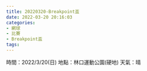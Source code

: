 ```yaml
---
title: 20220320-Breakpoint盃
date: 2022-03-20 20:16:03
categories: 
- 網球
- 比賽
- Breakpoint盃
tags:
---
```


時間：2022/3/20(日)
地點：林口運動公園(硬地)
天氣：晴